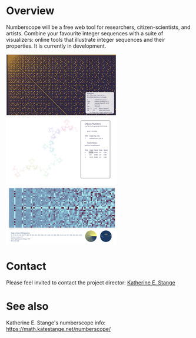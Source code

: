 # Overview
Numberscope will be a free web tool for researchers, citizen-scientists, and artists.  Combine your favourite integer sequences with a suite of visualizers:  online tools that illustrate integer sequences and their properties.  It is currently in development.

![Example1](/assets/example-diff-300.png) ![Example2](/assets/example-turtle-300.png) ![Example3](/assets/example-stats-300.png)

# Contact
Please feel invited to contact the project director:  [Katherine E. Stange](https://math.katestange.net)

# See also
Katherine E. Stange's numberscope info: https://math.katestange.net/numberscope/
